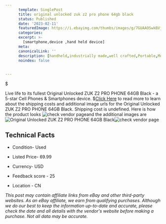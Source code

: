 ```yaml
---
      template: SinglePost
      title: original unlocked zuk z2 pro phone 64gb black
      status: Published
      date: '2023-02-11'
      featuredImage: https://i.ebayimg.com/thumbs/images/g/7GUAAOSwkBVjSGn8/s-l225.jpg
      categories: 
      excerpt: >-
        [smartphone,device ,hand held device]
      meta:
      canonicalLink: ''
      description: [handheld,industrially made,well crafted,Portable,Mobile,Compact,Convenient,Lightweight,Maneuverable,Man-portable,Miniature,Carriable,Hand-held,Light,Holdable,Transportable,Mobile device,Pocket-sized,On-the-go,Wireless,Cordless,Compact size,Convenient size, smartphone,device ,hand held device]
      noindex: false
      
        
---
```

$

Live life to its fullest Original Unlocked ZUK Z2 PRO PHONE 64GB Black - a 5-star Cell Phones & Smartphones device.
$[Click Here](https://www.ebay.com/itm/334592240782?hash=item4de7406c8e%3Ag%3A7GUAAOSwkBVjSGn8&mkevt=1&mkcid=1&mkrid=711-53200-19255-0&campid=%253CePNCampaignId%253E&customid=%253CreferenceId%253E&toolid=10049) to read more to learn about the shipping costs and additional image urls for the Original Unlocked ZUK Z2 PRO PHONE 64GB Black. Shipping cost is undefined. Here is how the product looks ![check vendor page](https://i.ebayimg.com/thumbs/images/g/7GUAAOSwkBVjSGn8/s-l225.jpg)and the additional images are![Original Unlocked ZUK Z2 PRO PHONE 64GB Black](https://i.ebayimg.com/images/g/7GUAAOSwkBVjSGn8/s-l1600.jpg)![check vendor page](https://origin-galleryplus.ebayimg.com/ws/web/334592240782_2_0_1/225x225.jpg,https://origin-galleryplus.ebayimg.com/ws/web/334592240782_3_0_1/225x225.jpg,https://origin-galleryplus.ebayimg.com/ws/web/334592240782_4_0_1/225x225.jpg,https://origin-galleryplus.ebayimg.com/ws/web/334592240782_5_0_1/225x225.jpg,https://origin-galleryplus.ebayimg.com/ws/web/334592240782_6_0_1/225x225.jpg,https://origin-galleryplus.ebayimg.com/ws/web/334592240782_7_0_1/225x225.jpg,https://origin-galleryplus.ebayimg.com/ws/web/334592240782_8_0_1/225x225.jpg)



 ## Technical Facts 



     
      

 - Condition- Used 


      

 - Listed Price- 69.99 


      

 - Currency- USD 


      

 - Feedback score - 25 


      

 - Location - CN 


      
      

 *_This post may contain affiliate links from eBay and other third-party websites. As an eBay affiliate, we earn from qualifying purchases. Although we do our best to keep the information up-to-date and accurate, please check the date and all details with the vendor's website before making a purchase. Not all data may be accurate._*






